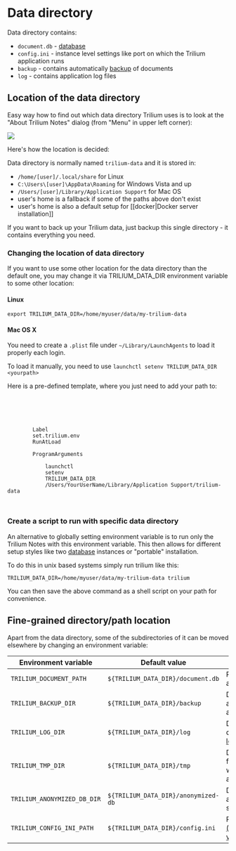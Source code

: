 # Data directory
Data directory contains:

*   `document.db` - [database](../Advanced%20Usage/Database.md)
*   `config.ini` - instance level settings like port on which the Trilium application runs
*   `backup` - contains automatically [backup](Backup.md) of documents
*   `log` - contains application log files

## Location of the data directory

Easy way how to find out which data directory Trilium uses is to look at the "About Trilium Notes" dialog (from "Menu" in upper left corner):

![](Data%20directory_image.png)

Here's how the location is decided:

Data directory is normally named `trilium-data` and it is stored in:

*   `/home/[user]/.local/share` for Linux
*   `C:\Users\[user]\AppData\Roaming` for Windows Vista and up
*   `/Users/[user]/Library/Application Support` for Mac OS
*   user's home is a fallback if some of the paths above don't exist
*   user's home is also a default setup for \[\[docker|Docker server installation\]\]

If you want to back up your Trilium data, just backup this single directory - it contains everything you need.

### Changing the location of data directory

If you want to use some other location for the data directory than the default one, you may change it via TRILIUM\_DATA\_DIR environment variable to some other location:

#### Linux

```
export TRILIUM_DATA_DIR=/home/myuser/data/my-trilium-data
```

#### Mac OS X

You need to create a `.plist` file under `~/Library/LaunchAgents` to load it properly each login.

To load it manually, you need to use `launchctl setenv TRILIUM_DATA_DIR <yourpath>`

Here is a pre-defined template, where you just need to add your path to:

```




    
        Label
        set.trilium.env
        RunAtLoad
        
        ProgramArguments
        
            launchctl
            setenv
            TRILIUM_DATA_DIR
            /Users/YourUserName/Library/Application Support/trilium-data
        
    

```

### Create a script to run with specific data directory

An alternative to globally setting environment variable is to run only the Trilium Notes with this environment variable. This then allows for different setup styles like two [database](../Advanced%20Usage/Database.md) instances or "portable" installation.

To do this in unix based systems simply run trilium like this:

```
TRILIUM_DATA_DIR=/home/myuser/data/my-trilium-data trilium
```

You can then save the above command as a shell script on your path for convenience.

## Fine-grained directory/path location

Apart from the data directory, some of the subdirectories of it can be moved elsewhere by changing an environment variable:

| Environment variable | Default value | Description |
| --- | --- | --- |
| `TRILIUM_DOCUMENT_PATH` | `${TRILIUM_DATA_DIR}/document.db` | Path to the <a class="reference-link" href="../Advanced%20Usage/Database.md">Database</a> (storing all notes and metadata). |
| `TRILIUM_BACKUP_DIR` | `${TRILIUM_DATA_DIR}/backup` | Directory where automated <a class="reference-link" href="Backup.md">Backup</a> databases are stored. |
| `TRILIUM_LOG_DIR` | `${TRILIUM_DATA_DIR}/log` | Directory where daily <a class="reference-link" href="../Troubleshooting/Error%20logs/Backend%20(server)%20logs.md">Backend (server) logs</a> are stored. |
| `TRILIUM_TMP_DIR` | `${TRILIUM_DATA_DIR}/tmp` | Directory where temporary files are stored (for example when opening in an external app). |
| `TRILIUM_ANONYMIZED_DB_DIR` | `${TRILIUM_DATA_DIR}/anonymized-db` | Directory where a <a class="reference-link" href="../Troubleshooting/Anonymized%20Database.md">Anonymized Database</a> is stored. |
| `TRILIUM_CONFIG_INI_PATH` | `${TRILIUM_DATA_DIR}/config.ini` | Path to <a class="reference-link" href="../Advanced%20Usage/Configuration%20(config.ini%20or%20e.md">Configuration (config.ini or environment variables)</a> file. |